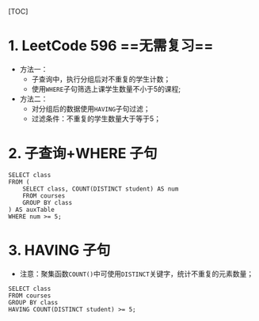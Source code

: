 [TOC]

# 1. LeetCode 596 ==无需复习==
- 方法一：
  - 子查询中，执行分组后对不重复的学生计数；
  - 使用`WHERE`子句筛选上课学生数量不小于5的课程;
- 方法二：
  - 对分组后的数据使用`HAVING`子句过滤；
  - 过滤条件：不重复的学生数量大于等于5；



# 2. 子查询+WHERE 子句

```mysql
SELECT class 
FROM (
    SELECT class, COUNT(DISTINCT student) AS num
    FROM courses
    GROUP BY class
) AS auxTable
WHERE num >= 5; 
```



# 3. HAVING 子句

- 注意：聚集函数`COUNT()`中可使用`DISTINCT`关键字，统计不重复的元素数量；

```mysql
SELECT class
FROM courses
GROUP BY class
HAVING COUNT(DISTINCT student) >= 5;
```

